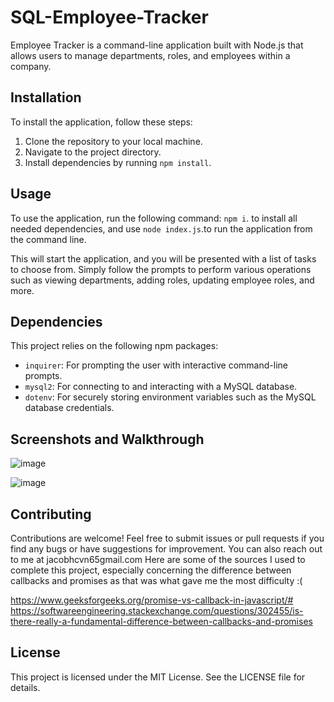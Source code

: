 # SQL-Employee-Tracker

Employee Tracker is a command-line application built with Node.js that allows users to manage departments, roles, and employees within a company.

## Installation

To install the application, follow these steps:

1. Clone the repository to your local machine.
2. Navigate to the project directory.
3. Install dependencies by running `npm install`.

## Usage

To use the application, run the following command: `npm i`. to install all needed dependencies, 
and use `node index.js`.to run the application from the command line. 


This will start the application, and you will be presented with a list of tasks to choose from. Simply follow the prompts to perform various operations such as viewing departments, adding roles, updating employee roles, and more.

## Dependencies

This project relies on the following npm packages:

- `inquirer`: For prompting the user with interactive command-line prompts.
- `mysql2`: For connecting to and interacting with a MySQL database.
- `dotenv`: For securely storing environment variables such as the MySQL database credentials.

## Screenshots and Walkthrough

![image](https://github.com/JakeHigham/SQL-Employee-Tracker/assets/149442786/d724b46a-27c9-48d2-b8f8-a1530c334328)

![image](https://github.com/JakeHigham/SQL-Employee-Tracker/assets/149442786/2d2e04b4-be78-4529-926d-fc2bbfe3d673)




## Contributing

Contributions are welcome! Feel free to submit issues or pull requests if you find any bugs or have suggestions for improvement.
You can also reach out to me at jacobhcvn65gmail.com
Here are some of the sources I used to complete this project, especially concerning the difference between callbacks and promises as that was what gave me the most difficulty :(

https://www.geeksforgeeks.org/promise-vs-callback-in-javascript/#
https://softwareengineering.stackexchange.com/questions/302455/is-there-really-a-fundamental-difference-between-callbacks-and-promises

## License

This project is licensed under the MIT License. See the LICENSE file for details.

